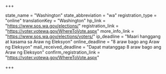 +++

state_name = "Washington"
state_abbreviation = "wa"
registration_type = "online"
translationKey = "Washington"
hp_link = "https://www.sos.wa.gov/elections/"
registration_link = "https://voter.votewa.gov/WhereToVote.aspx"
more_info_link = "https://www.sos.wa.gov/elections/voters/"
ip_deadline = "Maari hanggang at kasama sa  Araw ng Eleksyon"
online_deadline = "8 araw bago ang Araw ng Eleksyon"
mail_received_deadline = "Dapat matanggap 8 araw bago ang Araw ng Eleksyon"
confirm_registration_link = "https://voter.votewa.gov/WhereToVote.aspx"

+++